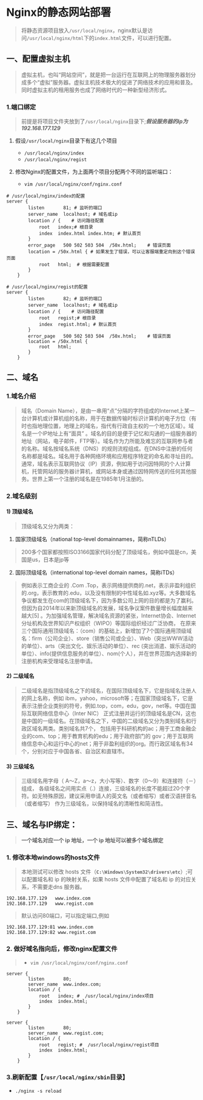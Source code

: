 # Nginx的静态网站部署

> 将静态资源项目放入`/usr/local/nginx`，nginx默认是访问`/usr/local/nginx/html`下的`index.html`文件，可以进行配置。

## 一、配置虚拟主机
> 虚拟主机，也叫“网站空间”，就是把一台运行在互联网上的物理服务器划分成多个“虚拟”服务器。虚拟主机技术极大的促进了网络技术的应用和普及。同时虚拟主机的租用服务也成了网络时代的一种新型经济形式。

### 1.端口绑定
> 前提是将项目文件夹放到了`/usr/local/nginx`目录下;***假设服务器的ip为192.168.177.129***

1. 假设`/usr/local/nginx`目录下有这几个项目
    - `/usr/local/nginx/index`
    - `/usr/local/nginx/regist`

2. 修改Nginx的配置文件，为上面两个项目分配两个不同的监听端口：
    - `vim /usr/local/nginx/conf/nginx.conf`
```
# /usr/local/nginx/index的配置
server {
        listen       81; # 监听的端口
        server_name  localhost; # 域名或ip
        location / {	# 访问路径配置
            root   index;# 根目录
            index  index.html index.htm; # 默认首页
        }
        error_page   500 502 503 504  /50x.html;	# 错误页面
        location = /50x.html { # 如果发生了错误，可以让客服端重定向到这个错误页面
            root   html;  # 根据需要配置
        }
    }

# /usr/local/nginx/regist的配置
server {
        listen       82; # 监听的端口
        server_name  localhost; # 域名或ip
        location / {	# 访问路径配置
            root   regist;# 根目录
            index  regist.html; # 默认首页
        }
        error_page   500 502 503 504  /50x.html;	# 错误页面
        location = /50x.html {
            root   html;
        }
    }
```


## 二、域名

### 1.域名介绍
> 域名（Domain Name），是由一串用“点”分隔的字符组成的Internet上某一台计算机或计算机组的名称，用于在数据传输时标识计算机的电子方位（有时也指地理位置，地理上的域名，指代有行政自主权的一个地方区域）。域名是一个IP地址上有“面具” 。域名的目的是便于记忆和沟通的一组服务器的地址（网站，电子邮件，FTP等）。域名作为力所能及难忘的互联网参与者的名称。域名按域名系统（DNS）的规则流程组成。在DNS中注册的任何名称都是域名。域名用于各种网络环境和应用程序特定的命名和寻址目的。通常，域名表示互联网协议（IP）资源，例如用于访问因特网的个人计算机，托管网站的服务器计算机，或网站本身或通过因特网传送的任何其他服务。世界上第一个注册的域名是在1985年1月注册的。

### 2.域名级别

#### 1) 顶级域名

> 顶级域名又分为两类：

1. 国家顶级域名（national top-level domainnames，简称nTLDs）
> 200多个国家都按照ISO3166国家代码分配了顶级域名，例如中国是cn，美国是us，日本是jp等

2. 国际顶级域名（international top-level domain names，简称iTDs）
> 例如表示工商企业的 .Com .Top，表示网络提供商的.net，表示非盈利组织的.org，表示教育的.edu，以及没有限制的中性域名如.xyz等。大多数域名争议都发生在com的顶级域名下，因为多数公司上网的目的都是为了赢利。但因为自2014年以来新顶级域名的发展，域名争议案件数量增长幅度越来越大[5]  。为加强域名管理，解决域名资源的紧张，Internet协会、Internet分址机构及世界知识产权组织（WIPO）等国际组织经过广泛协商， 在原来三个国际通用顶级域名：（com）的基础上，新增加了7个国际通用顶级域名：firm（公司企业）、store（销售公司或企业）、Web（突出WWW活动的单位）、arts（突出文化、娱乐活动的单位）、rec (突出消遣、娱乐活动的单位）、info(提供信息服务的单位）、nom(个人），并在世界范围内选择新的注册机构来受理域名注册申请。

#### 2) 二级域名
> 二级域名是指顶级域名之下的域名，在国际顶级域名下，它是指域名注册人的网上名称，例如 ibm，yahoo，microsoft等；在国家顶级域名下，它是表示注册企业类别的符号，例如.top，com，edu，gov，net等。中国在国际互联网络信息中心（Inter NIC） 正式注册并运行的顶级域名是CN，这也是中国的一级域名。在顶级域名之下，中国的二级域名又分为类别域名和行政区域名两类。类别域名共7个， 包括用于科研机构的ac；用于工商金融企业的com、top；用于教育机构的edu；用于政府部门的 gov；用于互联网络信息中心和运行中心的net；用于非盈利组织的org。而行政区域名有34个，分别对应于中国各省、自治区和直辖市。

#### 3) 三级域名
> 三级域名用字母（ A～Z，a～z，大小写等）、数字（0～9）和连接符（－）组成， 各级域名之间用实点（.）连接，三级域名的长度不能超过20个字符。如无特殊原因，建议采用申请人的英文名（或者缩写）或者汉语拼音名 （或者缩写） 作为三级域名，以保持域名的清晰性和简洁性。


## 三、域名与IP绑定：
> **一个域名对应一个 ip 地址，一个 ip 地址可以被多个域名绑定**

### 1. 修改本地windows的hosts文件
> 本地测试可以修改 hosts 文件（**`C:\Windows\System32\drivers\etc`**）;可以配置域名和 ip 的映射关系，如果 hosts 文件中配置了域名和 ip 的对应关系，不需要走dns 服务器。

```
192.168.177.129	  www.index.com
192.168.177.129	  www.regist.com
```

> 默认访问80端口，可以指定端口,例如
```
192.168.177.129:81 www.index.com
192.168.177.129:82 www.regist.com
```

### 2. 做好域名指向后，修改nginx配置文件
> - `vim /usr/local/nginx/conf/nginx.conf`

```
server {
        listen       80;
        server_name  www.index.com;
        location / {
            root   index; #  /usr/local/nginx/index项目
            index  index.html;
        }
    }

server {
        listen       80;
        server_name  www.regist.com;
        location / {
            root   regist; #  /usr/local/nginx/regist项目
            index  index.html;
        }
    }

```

### 3.刷新配置【`/usr/local/nginx/sbin`目录】
- `./nginx -s reload`
